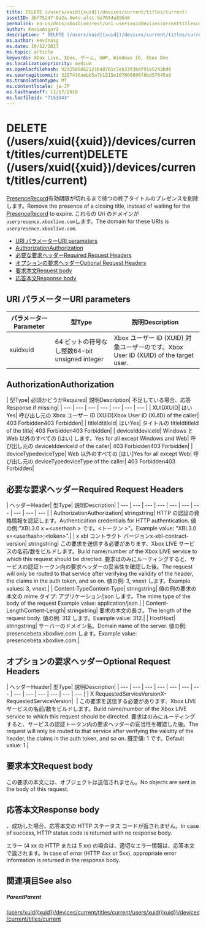 ```yaml
---
title: DELETE (/users/xuid({xuid})/devices/current/titles/current)
assetID: 3bf75247-0a2a-0e4c-afcc-9e7654a89648
permalink: en-us/docs/xboxlive/rest/uri-usersxuiddevicescurrenttitlescurrentdelete.html
author: KevinAsgari
description: " DELETE (/users/xuid({xuid})/devices/current/titles/current)"
ms.author: kevinasg
ms.date: 10/12/2017
ms.topic: article
keywords: Xbox Live, Xbox, ゲーム, UWP, Windows 10, Xbox One
ms.localizationpriority: medium
ms.openlocfilehash: 92d2586662121b48701c7eb33f3b8f91e5243bd6
ms.sourcegitcommit: 3257416aebb5a7b1515e107866806f8bd57845a8
ms.translationtype: MT
ms.contentlocale: ja-JP
ms.lasthandoff: 11/17/2018
ms.locfileid: "7153343"
---
```

# <a name="delete-usersxuidxuiddevicescurrenttitlescurrent"></a><span data-ttu-id="57892-104">DELETE (/users/xuid({xuid})/devices/current/titles/current)</span><span class="sxs-lookup"><span data-stu-id="57892-104">DELETE (/users/xuid({xuid})/devices/current/titles/current)</span></span>
<span data-ttu-id="57892-105">[PresenceRecord](../../json/json-presencerecord.md)有効期限が切れるまで待つの終了タイトルのプレゼンスを削除します。</span><span class="sxs-lookup"><span data-stu-id="57892-105">Remove the presence of a closing title, instead of waiting for the [PresenceRecord](../../json/json-presencerecord.md) to expire.</span></span> <span data-ttu-id="57892-106">これらの Uri のドメインが`userpresence.xboxlive.com`します。</span><span class="sxs-lookup"><span data-stu-id="57892-106">The domain for these URIs is `userpresence.xboxlive.com`.</span></span>
 
  * [<span data-ttu-id="57892-107">URI パラメーター</span><span class="sxs-lookup"><span data-stu-id="57892-107">URI parameters</span></span>](#ID4EZ)
  * [<span data-ttu-id="57892-108">Authorization</span><span class="sxs-lookup"><span data-stu-id="57892-108">Authorization</span></span>](#ID4EEB)
  * [<span data-ttu-id="57892-109">必要な要求ヘッダー</span><span class="sxs-lookup"><span data-stu-id="57892-109">Required Request Headers</span></span>](#ID4ERD)
  * [<span data-ttu-id="57892-110">オプションの要求ヘッダー</span><span class="sxs-lookup"><span data-stu-id="57892-110">Optional Request Headers</span></span>](#ID4EVF)
  * [<span data-ttu-id="57892-111">要求本文</span><span class="sxs-lookup"><span data-stu-id="57892-111">Request body</span></span>](#ID4EVG)
  * [<span data-ttu-id="57892-112">応答本文</span><span class="sxs-lookup"><span data-stu-id="57892-112">Response body</span></span>](#ID4EAH)
 
<a id="ID4EZ"></a>

 
## <a name="uri-parameters"></a><span data-ttu-id="57892-113">URI パラメーター</span><span class="sxs-lookup"><span data-stu-id="57892-113">URI parameters</span></span>
 
| <span data-ttu-id="57892-114">パラメーター</span><span class="sxs-lookup"><span data-stu-id="57892-114">Parameter</span></span>| <span data-ttu-id="57892-115">型</span><span class="sxs-lookup"><span data-stu-id="57892-115">Type</span></span>| <span data-ttu-id="57892-116">説明</span><span class="sxs-lookup"><span data-stu-id="57892-116">Description</span></span>| 
| --- | --- | --- | 
| <span data-ttu-id="57892-117">xuid</span><span class="sxs-lookup"><span data-stu-id="57892-117">xuid</span></span>| <span data-ttu-id="57892-118">64 ビットの符号なし整数</span><span class="sxs-lookup"><span data-stu-id="57892-118">64-bit unsigned integer</span></span>| <span data-ttu-id="57892-119">Xbox ユーザー ID (XUID) 対象ユーザーのです。</span><span class="sxs-lookup"><span data-stu-id="57892-119">Xbox User ID (XUID) of the target user.</span></span>| 
  
<a id="ID4EEB"></a>

 
## <a name="authorization"></a><span data-ttu-id="57892-120">Authorization</span><span class="sxs-lookup"><span data-stu-id="57892-120">Authorization</span></span>
 
| <span data-ttu-id="57892-121">型</span><span class="sxs-lookup"><span data-stu-id="57892-121">Type</span></span>| <span data-ttu-id="57892-122">必須かどうか</span><span class="sxs-lookup"><span data-stu-id="57892-122">Required</span></span>| <span data-ttu-id="57892-123">説明</span><span class="sxs-lookup"><span data-stu-id="57892-123">Description</span></span>| <span data-ttu-id="57892-124">不足している場合、応答</span><span class="sxs-lookup"><span data-stu-id="57892-124">Response if missing</span></span>| 
| --- | --- | --- | --- | --- | --- | --- | 
| <span data-ttu-id="57892-125">XUID</span><span class="sxs-lookup"><span data-stu-id="57892-125">XUID</span></span>| <span data-ttu-id="57892-126">はい</span><span class="sxs-lookup"><span data-stu-id="57892-126">Yes</span></span>| <span data-ttu-id="57892-127">呼び出し元の Xbox ユーザー ID (XUID)</span><span class="sxs-lookup"><span data-stu-id="57892-127">Xbox User ID (XUID) of the caller</span></span>| <span data-ttu-id="57892-128">403 Forbidden</span><span class="sxs-lookup"><span data-stu-id="57892-128">403 Forbidden</span></span>| 
| <span data-ttu-id="57892-129">titleId</span><span class="sxs-lookup"><span data-stu-id="57892-129">titleId</span></span>| <span data-ttu-id="57892-130">はい</span><span class="sxs-lookup"><span data-stu-id="57892-130">Yes</span></span>| <span data-ttu-id="57892-131">タイトルの titleId</span><span class="sxs-lookup"><span data-stu-id="57892-131">titleId of the title</span></span>| <span data-ttu-id="57892-132">403 Forbidden</span><span class="sxs-lookup"><span data-stu-id="57892-132">403 Forbidden</span></span>| 
| <span data-ttu-id="57892-133">deviceId</span><span class="sxs-lookup"><span data-stu-id="57892-133">deviceId</span></span>| <span data-ttu-id="57892-134">Windows と Web 以外のすべての [はい] します。</span><span class="sxs-lookup"><span data-stu-id="57892-134">Yes for all except Windows and Web</span></span>| <span data-ttu-id="57892-135">呼び出し元の deviceId</span><span class="sxs-lookup"><span data-stu-id="57892-135">deviceId of the caller</span></span>| <span data-ttu-id="57892-136">403 Forbidden</span><span class="sxs-lookup"><span data-stu-id="57892-136">403 Forbidden</span></span>| 
| <span data-ttu-id="57892-137">deviceType</span><span class="sxs-lookup"><span data-stu-id="57892-137">deviceType</span></span>| <span data-ttu-id="57892-138">Web 以外のすべての [はい]</span><span class="sxs-lookup"><span data-stu-id="57892-138">Yes for all except Web</span></span>| <span data-ttu-id="57892-139">呼び出し元の deviceType</span><span class="sxs-lookup"><span data-stu-id="57892-139">deviceType of the caller</span></span>| <span data-ttu-id="57892-140">403 Forbidden</span><span class="sxs-lookup"><span data-stu-id="57892-140">403 Forbidden</span></span>| 
  
<a id="ID4ERD"></a>

 
## <a name="required-request-headers"></a><span data-ttu-id="57892-141">必要な要求ヘッダー</span><span class="sxs-lookup"><span data-stu-id="57892-141">Required Request Headers</span></span>
 
| <span data-ttu-id="57892-142">ヘッダー</span><span class="sxs-lookup"><span data-stu-id="57892-142">Header</span></span>| <span data-ttu-id="57892-143">型</span><span class="sxs-lookup"><span data-stu-id="57892-143">Type</span></span>| <span data-ttu-id="57892-144">説明</span><span class="sxs-lookup"><span data-stu-id="57892-144">Description</span></span>| 
| --- | --- | --- | --- | --- | --- | --- | --- | --- | --- | 
| <span data-ttu-id="57892-145">Authorization</span><span class="sxs-lookup"><span data-stu-id="57892-145">Authorization</span></span>| <span data-ttu-id="57892-146">string</span><span class="sxs-lookup"><span data-stu-id="57892-146">string</span></span>| <span data-ttu-id="57892-147">HTTP の認証の資格情報を認証します。</span><span class="sxs-lookup"><span data-stu-id="57892-147">Authentication credentials for HTTP authentication.</span></span> <span data-ttu-id="57892-148">値の例:"XBL3.0 x =&lt;userhash > です。&lt;トークン >"。</span><span class="sxs-lookup"><span data-stu-id="57892-148">Example value: "XBL3.0 x=&lt;userhash>;&lt;token>".</span></span>| 
| <span data-ttu-id="57892-149">x xbl コントラクト バージョン</span><span class="sxs-lookup"><span data-stu-id="57892-149">x-xbl-contract-version</span></span>| <span data-ttu-id="57892-150">string</span><span class="sxs-lookup"><span data-stu-id="57892-150">string</span></span>| <span data-ttu-id="57892-151">この要求を送信する必要があります、Xbox LIVE サービスの名前/数をビルドします。</span><span class="sxs-lookup"><span data-stu-id="57892-151">Build name/number of the Xbox LIVE service to which this request should be directed.</span></span> <span data-ttu-id="57892-152">要求はのみにルーティングすると、サービスの認証トークン内の要求ヘッダーの妥当性を確認した後。</span><span class="sxs-lookup"><span data-stu-id="57892-152">The request will only be routed to that service after verifying the validity of the header, the claims in the auth token, and so on.</span></span> <span data-ttu-id="57892-153">値の例: 3, vnext します。</span><span class="sxs-lookup"><span data-stu-id="57892-153">Example values: 3, vnext.</span></span>| 
| <span data-ttu-id="57892-154">Content-Type</span><span class="sxs-lookup"><span data-stu-id="57892-154">Content-Type</span></span>| <span data-ttu-id="57892-155">string</span><span class="sxs-lookup"><span data-stu-id="57892-155">string</span></span>| <span data-ttu-id="57892-156">値の例の要求の本文の mime タイプ: アプリケーション/json します。</span><span class="sxs-lookup"><span data-stu-id="57892-156">The mime type of the body of the request Example value: application/json.</span></span>| 
| <span data-ttu-id="57892-157">Content-Length</span><span class="sxs-lookup"><span data-stu-id="57892-157">Content-Length</span></span>| <span data-ttu-id="57892-158">string</span><span class="sxs-lookup"><span data-stu-id="57892-158">string</span></span>| <span data-ttu-id="57892-159">要求の本文の長さ。</span><span class="sxs-lookup"><span data-stu-id="57892-159">The length of the request body.</span></span> <span data-ttu-id="57892-160">値の例: 312 します。</span><span class="sxs-lookup"><span data-stu-id="57892-160">Example value: 312.</span></span>| 
| <span data-ttu-id="57892-161">Host</span><span class="sxs-lookup"><span data-stu-id="57892-161">Host</span></span>| <span data-ttu-id="57892-162">string</span><span class="sxs-lookup"><span data-stu-id="57892-162">string</span></span>| <span data-ttu-id="57892-163">サーバーのドメイン名。</span><span class="sxs-lookup"><span data-stu-id="57892-163">Domain name of the server.</span></span> <span data-ttu-id="57892-164">値の例: presencebeta.xboxlive.com します。</span><span class="sxs-lookup"><span data-stu-id="57892-164">Example value: presencebeta.xboxlive.com.</span></span>| 
  
<a id="ID4EVF"></a>

 
## <a name="optional-request-headers"></a><span data-ttu-id="57892-165">オプションの要求ヘッダー</span><span class="sxs-lookup"><span data-stu-id="57892-165">Optional Request Headers</span></span>
 
| <span data-ttu-id="57892-166">ヘッダー</span><span class="sxs-lookup"><span data-stu-id="57892-166">Header</span></span>| <span data-ttu-id="57892-167">型</span><span class="sxs-lookup"><span data-stu-id="57892-167">Type</span></span>| <span data-ttu-id="57892-168">説明</span><span class="sxs-lookup"><span data-stu-id="57892-168">Description</span></span>| 
| --- | --- | --- | --- | --- | --- | --- | --- | --- | --- | --- | --- | --- | 
| <span data-ttu-id="57892-169">X RequestedServiceVersion</span><span class="sxs-lookup"><span data-stu-id="57892-169">X-RequestedServiceVersion</span></span>|  | <span data-ttu-id="57892-170">この要求を送信する必要があります、Xbox LIVE サービスの名前/数をビルドします。</span><span class="sxs-lookup"><span data-stu-id="57892-170">Build name/number of the Xbox LIVE service to which this request should be directed.</span></span> <span data-ttu-id="57892-171">要求はのみにルーティングすると、サービスの認証トークン内の要求ヘッダーの妥当性を確認した後。</span><span class="sxs-lookup"><span data-stu-id="57892-171">The request will only be routed to that service after verifying the validity of the header, the claims in the auth token, and so on.</span></span> <span data-ttu-id="57892-172">既定値: 1 です。</span><span class="sxs-lookup"><span data-stu-id="57892-172">Default value: 1.</span></span>| 
  
<a id="ID4EVG"></a>

 
## <a name="request-body"></a><span data-ttu-id="57892-173">要求本文</span><span class="sxs-lookup"><span data-stu-id="57892-173">Request body</span></span>
 
<span data-ttu-id="57892-174">この要求の本文には、オブジェクトは送信されません。</span><span class="sxs-lookup"><span data-stu-id="57892-174">No objects are sent in the body of this request.</span></span>
  
<a id="ID4EAH"></a>

 
## <a name="response-body"></a><span data-ttu-id="57892-175">応答本文</span><span class="sxs-lookup"><span data-stu-id="57892-175">Response body</span></span>
 
<span data-ttu-id="57892-176">、成功した場合、応答本文の HTTP ステータス コードが返されません。</span><span class="sxs-lookup"><span data-stu-id="57892-176">In case of success, HTTP status code is returned with no response body.</span></span>
 
<span data-ttu-id="57892-177">エラー (4 xx の HTTP または 5 xx) の場合は、適切なエラー情報は、応答本文で返されます。</span><span class="sxs-lookup"><span data-stu-id="57892-177">In case of error (HTTP 4xx or 5xx), appropriate error information is returned in the response body.</span></span>
  
<a id="ID4ELH"></a>

 
## <a name="see-also"></a><span data-ttu-id="57892-178">関連項目</span><span class="sxs-lookup"><span data-stu-id="57892-178">See also</span></span>
 
<a id="ID4ENH"></a>

 
##### <a name="parent"></a><span data-ttu-id="57892-179">Parent</span><span class="sxs-lookup"><span data-stu-id="57892-179">Parent</span></span> 

[<span data-ttu-id="57892-180">/users/xuid({xuid})/devices/current/titles/current</span><span class="sxs-lookup"><span data-stu-id="57892-180">/users/xuid({xuid})/devices/current/titles/current</span></span>](uri-usersxuiddevicescurrenttitlescurrent.md)

   